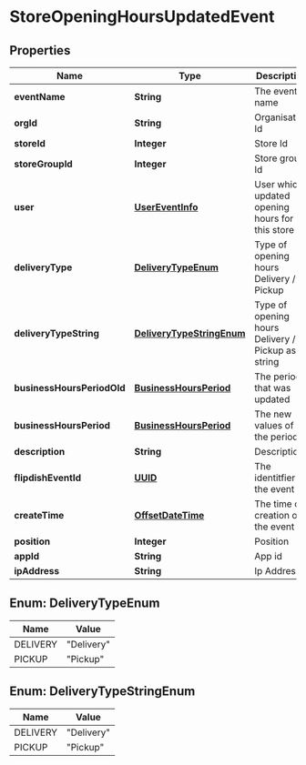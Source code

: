 
# StoreOpeningHoursUpdatedEvent

## Properties
Name | Type | Description | Notes
------------ | ------------- | ------------- | -------------
**eventName** | **String** | The event name |  [optional]
**orgId** | **String** | Organisation Id |  [optional]
**storeId** | **Integer** | Store Id |  [optional]
**storeGroupId** | **Integer** | Store group Id |  [optional]
**user** | [**UserEventInfo**](UserEventInfo.md) | User which updated opening hours for this store |  [optional]
**deliveryType** | [**DeliveryTypeEnum**](#DeliveryTypeEnum) | Type of opening hours Delivery / Pickup |  [optional]
**deliveryTypeString** | [**DeliveryTypeStringEnum**](#DeliveryTypeStringEnum) | Type of opening hours Delivery / Pickup as a string |  [optional]
**businessHoursPeriodOld** | [**BusinessHoursPeriod**](BusinessHoursPeriod.md) | The period that was updated |  [optional]
**businessHoursPeriod** | [**BusinessHoursPeriod**](BusinessHoursPeriod.md) | The new values of the period |  [optional]
**description** | **String** | Description |  [optional]
**flipdishEventId** | [**UUID**](UUID.md) | The identitfier of the event |  [optional]
**createTime** | [**OffsetDateTime**](OffsetDateTime.md) | The time of creation of the event |  [optional]
**position** | **Integer** | Position |  [optional]
**appId** | **String** | App id |  [optional]
**ipAddress** | **String** | Ip Address |  [optional]


<a name="DeliveryTypeEnum"></a>
## Enum: DeliveryTypeEnum
Name | Value
---- | -----
DELIVERY | &quot;Delivery&quot;
PICKUP | &quot;Pickup&quot;


<a name="DeliveryTypeStringEnum"></a>
## Enum: DeliveryTypeStringEnum
Name | Value
---- | -----
DELIVERY | &quot;Delivery&quot;
PICKUP | &quot;Pickup&quot;



